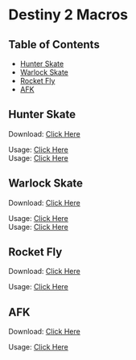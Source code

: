# Destiny 2 Macros
  
  ## Table of Contents
  * [Hunter Skate](#hunter-skate)
  * [Warlock Skate](#warlock-skate)
  * [Rocket Fly](#rocket-fly)
  * [AFK](#afk)

  ## Hunter Skate
  Download: [Click Here](https://mega.nz/#P!AgHNAmIArlA0M3INk2O-9lKN3rjljHqLnu9CAw5at5Q8-3Xudvc0B_yReglsfHvFX2HAbhSUhbQ7t5tRTU-Jlv59sU-2NHCIpJCqgHNWgGlVNVhbyrw9r1knFsMS2wBWxkqQy7y4Jwc)
  
  Usage: [Click Here](https://youtu.be/1JK1tbOjQcI)<br/>
  Usage: [Click Here](https://youtu.be/dxexie6Hg1M)<br/>
  
  ## Warlock Skate
  Download: [Click Here](https://mega.nz/#P!AgGoXBfNjpi_uVtewVroTRMl_mFlYLDyBJ1vx6ccxZmXCpWhBYLKqa6ft8NgkDiqv--7vNgmYWp1-KZnJxBX1-NYcbBjnBpGXhi09BZfybYY2DPKZ34AkTgINz8Hx5IIJTe5-ixWgeM)
  
  Usage: [Click Here](https://youtu.be/a6Cv_LOeTMc)<br/>
  Usage: [Click Here](https://youtu.be/8dBiK6m_uzI)<br/>
  
  ## Rocket Fly
  Download: [Click Here](https://mega.nz/#P!AgGt1DCNqso_KzR0WagdBOtDAUBy9nwXGsfS96qxfDEpbC6oPA-EifHDY9YiSfFD8wMHZTMn0swt9KWDuAXL7DHJtz26VIXU2f-Wodx_EVeKQ5HAYMFHNYs4ADB7QcqovntuNE7koK8)
  
  Usage: [Click Here]()
  
  ## AFK
  Download: [Click Here](https://mega.nz/#P!AgHsDmVMvotTvwqpsjqnl8ZudUIq2_D-k3p0rAsFvkcv9mu7QmGsttlQ-oLfdexYuoU7L04i8gEjR-uyEHxTQbxsPj4RhDDsDW01VlNY9oOxUXKSba_9j1qxoODjT4TVkHkMUKipZ5E)
  
  Usage: [Click Here]()